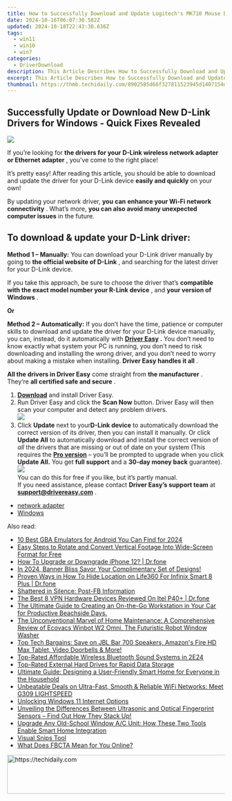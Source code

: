 ```yaml
---
title: How to Successfully Download and Update Logitech's MK710 Mouse Drivers
date: 2024-10-16T06:07:30.582Z
updated: 2024-10-18T22:43:30.636Z
tags:
  - win11
  - win10
  - win7
categories:
  - DriverDownload
description: This Article Describes How to Successfully Download and Update Logitech's MK710 Mouse Drivers
excerpt: This Article Describes How to Successfully Download and Update Logitech's MK710 Mouse Drivers
thumbnail: https://thmb.techidaily.com/8902585d66f327811523945d1407154d052552e159a549922c8c259267eab9e9.png
---
```


## Successfully Update or Download New D-Link Drivers for Windows - Quick Fixes Revealed

![](https://images.drivereasy.com/wp-content/uploads/2018/12/snap000190-300x277.png)

 If you’re looking for **the drivers for your D-Link wireless network adapter or Ethernet adapter** , you’ve come to the right place!

 It’s pretty easy! After reading this article, you should be able to download and update the driver for your D-Link device **easily and quickly** on your own!

 By updating your network driver, **you**  **can**  **enhance your Wi-Fi network connectivity** . What’s more, **you can also avoid many unexpected computer issues**   in the future.

## **To download & update your D-Link driver:**

**Method 1 – Manually:**  You can download your D-Link driver manually by going to **the official website of D-Link** , and searching for the latest driver for your D-Link device.

 If you take this approach, be sure to choose the driver that’s **compatible with the exact model number your R-Link device** , and **your version of Windows** .

**Or**

**Method 2 – Automatically:**   If you don’t have the time, patience or computer skills to download and update the driver for your D-Link device manually, you can, instead, do it automatically with **[Driver Easy](https://tools.techidaily.com/drivereasy/download/) .**  You don’t need to know exactly what system your PC is running, you don’t need to risk downloading and installing the wrong driver, and you don’t need to worry about making a mistake when installing. **Driver Easy handles it all** .

**All the drivers in Driver Easy** come straight from **the manufacturer** . They‘re **all certified safe and secure** .

1. **[Download](https://tools.techidaily.com/drivereasy/download/)**  and install Driver Easy.
2. Run Driver Easy and click the **Scan Now**  button. Driver Easy will then scan your computer and detect any problem drivers.  
![](https://images.drivereasy.com/wp-content/uploads/2018/12/snap000192.png)
3. Click **Update**  next to your**D-Link device** to automatically download the correct version of its driver, then you can install it manually. Or click **Update All**  to automatically download and install the correct version of _all_  the drivers that are missing or out of date on your system (This requires the **[Pro version](https://tools.techidaily.com/drivereasy/download/)**  – you’ll be prompted to upgrade when you click **Update All.** You get **full support**  and a **30-day money back**  guarantee).  
![](https://images.drivereasy.com/wp-content/uploads/2018/12/snap000191.png)  
 You can do this for free if you like, but it’s partly manual.  
 If you need assistance, please contact **Driver Easy’s support team** at [**support@drivereasy.com**](https://tools.techidaily.com/drivereasy/download/) .

* [network adapter](https://tools.techidaily.com/drivereasy/download/)
* [Windows](https://tools.techidaily.com/drivereasy/download/)

<ins class="adsbygoogle"
     style="display:block"
     data-ad-format="autorelaxed"
     data-ad-client="ca-pub-7571918770474297"
     data-ad-slot="1223367746"></ins>

<ins class="adsbygoogle"
     style="display:block"
     data-ad-client="ca-pub-7571918770474297"
     data-ad-slot="8358498916"
     data-ad-format="auto"
     data-full-width-responsive="true"></ins>

<span class="atpl-alsoreadstyle">Also read:</span>
<div><ul>
<li><a href="https://screen-recording.techidaily.com/10-best-gba-emulators-for-android-you-can-find-for-2024/"><u>10 Best GBA Emulators for Android You Can Find for 2024</u></a></li>
<li><a href="https://video-capture.techidaily.com/easy-steps-to-rotate-and-convert-vertical-footage-into-wide-screen-format-for-free/"><u>Easy Steps to Rotate and Convert Vertical Footage Into Wide-Screen Format for Free</u></a></li>
<li><a href="https://review-topics.techidaily.com/how-to-upgrade-or-downgrade-iphone-12-drfone-by-drfone-ios-system-repair-ios-system-repair/"><u>How To Upgrade or Downgrade iPhone 12? | Dr.fone</u></a></li>
<li><a href="https://facebook-video-share.techidaily.com/in-2024-banner-bliss-savor-your-complimentary-set-of-designs/"><u>In 2024, Banner Bliss Savor Your Complimentary Set of Designs!</u></a></li>
<li><a href="https://location-social.techidaily.com/proven-ways-in-how-to-hide-location-on-life360-for-infinix-smart-8-plus-drfone-by-drfone-virtual-android/"><u>Proven Ways in How To Hide Location on Life360 For Infinix Smart 8 Plus | Dr.fone</u></a></li>
<li><a href="https://facebook.techidaily.com/shattered-in-silence-post-fb-information/"><u>Shattered in Silence: Post-FB Information</u></a></li>
<li><a href="https://fake-location.techidaily.com/the-best-8-vpn-hardware-devices-reviewed-on-itel-p40plus-drfone-by-drfone-virtual-android/"><u>The Best 8 VPN Hardware Devices Reviewed On Itel P40+ | Dr.fone</u></a></li>
<li><a href="https://hardware-help.techidaily.com/the-ultimate-guide-to-creating-an-on-the-go-workstation-in-your-car-for-productive-beachside-days/"><u>The Ultimate Guide to Creating an On-the-Go Workstation in Your Car for Productive Beachside Days.</u></a></li>
<li><a href="https://hardware-help.techidaily.com/the-unconventional-marvel-of-home-maintenance-a-comprehensive-review-of-ecovacs-winbot-w2-omni-the-futuristic-robot-window-washer/"><u>The Unconventional Marvel of Home Maintenance: A Comprehensive Review of Ecovacs Winbot W2 Omni, The Futuristic Robot Window Washer</u></a></li>
<li><a href="https://hardware-help.techidaily.com/top-tech-bargains-save-on-jbl-bar-700-speakers-amazons-fire-hd-max-tablet-video-doorbells-and-more/"><u>Top Tech Bargains: Save on JBL Bar 700 Speakers, Amazon's Fire HD Max Tablet, Video Doorbells & More!</u></a></li>
<li><a href="https://hardware-help.techidaily.com/top-rated-affordable-wireless-bluetooth-sound-systems-in-2e24/"><u>Top-Rated Affordable Wireless Bluetooth Sound Systems in 2E24</u></a></li>
<li><a href="https://hardware-help.techidaily.com/top-rated-external-hard-drives-for-rapid-data-storage/"><u>Top-Rated External Hard Drives for Rapid Data Storage</u></a></li>
<li><a href="https://hardware-help.techidaily.com/ultimate-guide-designing-a-user-friendly-smart-home-for-everyone-in-the-household/"><u>Ultimate Guide: Designing a User-Friendly Smart Home for Everyone in the Household</u></a></li>
<li><a href="https://hardware-help.techidaily.com/unbeatable-deals-on-ultra-fast-smooth-and-reliable-wifi-networks-meet-g309-lightspeed/"><u>Unbeatable Deals on Ultra-Fast, Smooth & Reliable WiFi Networks: Meet G309 LIGHTSPEED</u></a></li>
<li><a href="https://windows11.techidaily.com/unlocking-windows-11-internet-options/"><u>Unlocking Windows 11 Internet Options</u></a></li>
<li><a href="https://hardware-help.techidaily.com/unveiling-the-differences-between-ultrasonic-and-optical-fingerprint-sensors-find-out-how-they-stack-up/"><u>Unveiling the Differences Between Ultrasonic and Optical Fingerprint Sensors – Find Out How They Stack Up!</u></a></li>
<li><a href="https://hardware-help.techidaily.com/upgrade-any-old-school-window-ac-unit-how-these-two-tools-enable-smart-home-integration/"><u>Upgrade Any Old-School Window A/C Unit: How These Two Tools Enable Smart Home Integration</u></a></li>
<li><a href="https://youtube-video-recordings.techidaily.com/visual-snips-tool/"><u>Visual Snips Tool</u></a></li>
<li><a href="https://facebook.techidaily.com/what-does-fbcta-mean-for-you-online/"><u>What Does FBCTA Mean for You Online?</u></a></li>
</ul></div>

<!-- affiliate ads begin -->
<a href="https://appsumo.8odi.net/c/5597632/2123727/7443" target="_top" id="2123727">
  <img src="//a.impactradius-go.com/display-ad/7443-2123727" border="0" alt="https://techidaily.com" width="728" height="90"/>
</a>
<img height="0" width="0" src="https://appsumo.8odi.net/i/5597632/2123727/7443" style="position:absolute;visibility:hidden;" border="0" />
<!-- affiliate ads end -->


